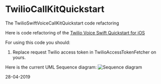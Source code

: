 # TwilioCallKitQuickstart
The TwilioSwiftVoiceCallKitQuickstart code refactoring

Here is code refactoring of the [Twilio Voice Swift Quickstart for iOS](https://github.com/twilio/voice-quickstart-swift)

For using this code you should:
1. Replace request Twilio access token in TwilioAccessTokenFetcher on yours. 

Here is the current UML Sequence diagram:
![Sequence diagram](https://user-images.githubusercontent.com/2775621/56875056-e4c6ce80-6a46-11e9-874e-9affea4fa2dd.png)

28-04-2019
